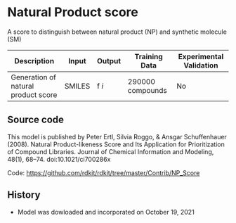 # Natural Product score

A score to distinguish between natural product (NP) and synthetic molecule (SM)

| Description | Input  | Output  | Training Data | Experimental Validation |
| ------- | --- | --- | --- | --- |
| Generation of natural product score | SMILES | f _i_ |290000 compounds | No |

## Source code
This model is published by Peter Ertl, Silvia Roggo, & Ansgar Schuffenhauer (2008). Natural Product-likeness Score and Its Application for Prioritization of Compound Libraries. Journal of Chemical Information and Modeling, 48(1), 68–74. doi:10.1021/ci700286x 

Code: https://github.com/rdkit/rdkit/tree/master/Contrib/NP_Score

## History 
- Model was dowloaded and incorporated on October 19, 2021
